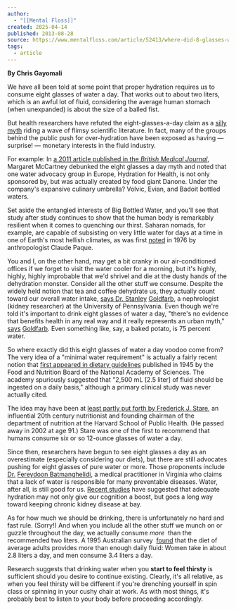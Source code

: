 ```yaml
---
author:
  - "[[Mental Floss]]"
created: 2025-04-14
published: 2013-08-28
source: https://www.mentalfloss.com/article/52413/where-did-8-glasses-water-day-myth-come
tags:
  - article
---
```

**By Chris Gayomali**

We have all been told at some point that proper hydration requires us to consume eight glasses of water a day. That works out to about two liters, which is an awful lot of fluid, considering the average human stomach (when unexpanded) is about the size of a balled fist.

But health researchers have refuted the eight-glasses-a-day claim as a [silly myth](http://www.newscientist.com/article/mg21929310.700-health-myths-drink-eight-glasses-of-water-per-day.html?cmpid=RSS|NSNS|2012-GLOBAL|online-news) riding a wave of flimsy scientific literature. In fact, many of the groups behind the public push for over-hydration have been exposed as having — surprise! — monetary interests in the fluid industry.

For example: In [a 2011 article published in the *British Medical Journal*](http://www.bmj.com/content/343/bmj.d4280.full?keytype=ref&ijkey=ZD92BtTrOIdw3Rv), Margaret McCartney debunked the eight glasses a day myth and noted that one water advocacy group in Europe, Hydration for Health, is not only sponsored by, but was actually created by food giant Danone. Under the company's expansive culinary umbrella? Volvic, Evian, and Badoit bottled waters.

Set aside the entangled interests of Big Bottled Water, and you'll see that study after study continues to show that the human body is remarkably resilient when it comes to quenching our thirst. Saharan nomads, for example, are capable of subsisting on very little water for days at a time in one of Earth's most hellish climates, as was first [noted](http://onlinelibrary.wiley.com/doi/10.1111/j.1753-6405.2012.00866.x/full) in 1976 by anthropologist Claude Paque.

You and I, on the other hand, may get a bit cranky in our air-conditioned offices if we forget to visit the water cooler for a morning, but it's highly, highly, highly improbable that we'd shrivel and die at the dusty hands of the dehydration monster. Consider all the other stuff we consume. Despite the widely held notion that tea and coffee dehydrate us, they actually count toward our overall water intake, [says Dr. Stanley](http://www.cbc.ca/news/health/story/2012/06/08/water-eight-glasses-myth.html) [Goldfarb](http://www.cbc.ca/news/health/story/2012/06/08/water-eight-glasses-myth.html), a nephrologist (kidney researcher) at the University of Pennsylvania. Even though we're told it's important to drink eight glasses of water a day, "there's no evidence that benefits health in any real way and it really represents an urban myth,"  [says](http://www.cbc.ca/news/health/story/2012/06/08/water-eight-glasses-myth.html) [Goldfarb](http://www.cbc.ca/news/health/story/2012/06/08/water-eight-glasses-myth.html). Even something like, say, a baked potato, is 75 percent water.

So where exactly did this eight glasses of water a day voodoo come from? The very idea of a "minimal water requirement" is actually a fairly recent notion that [first appeared in dietary guidelines](http://onlinelibrary.wiley.com/doi/10.1111/j.1753-6405.2012.00866.x/full) published in 1945 by the Food and Nutrition Board of the National Academy of Sciences. The academy spuriously suggested that "2,500 mL \[2.5 liter\] of fluid should be ingested on a daily basis," although a primary clinical study was never actually cited.

The idea may have been at [least partly put forth by Frederick J. Stare](http://www.nytimes.com/2002/04/11/us/fredrick-j-stare-91-dies-influential-early-nutritionist.html), an influential 20th century nutritionist and founding chairman of the department of nutrition at the Harvard School of Public Health. (He passed away in 2002 at age 91.) Stare was one of the first to recommend that humans consume six or so 12-ounce glasses of water a day.

Since then, researchers have begun to see eight glasses a day as an overestimate (especially considering our diets), but there are still advocates pushing for eight glasses of pure water or more. Those proponents include [Dr.](http://onlinelibrary.wiley.com/doi/10.1111/j.1753-6405.2012.00866.x/full) [Fereydoon Batmanghelidi](http://onlinelibrary.wiley.com/doi/10.1111/j.1753-6405.2012.00866.x/full), a medical practitioner in Virginia who claims that a lack of water is responsible for many preventable diseases. Water, after all, is still good for us. [Recent studies](http://onlinelibrary.wiley.com/doi/10.1111/j.1753-6405.2012.00866.x/full) have suggested that adequate hydration may not only give our cognition a boost, but goes a long way toward keeping chronic kidney disease at bay.

As for how much we should be drinking, there is unfortunately no hard and fast rule. (Sorry!) And when you include all the other stuff we munch on or guzzle throughout the day, we actually consume *more*  than the recommended two liters. A 1995 Australian survey  [found](http://onlinelibrary.wiley.com/doi/10.1111/j.1753-6405.2012.00866.x/full) that the diet of average adults provides more than enough daily fluid: Women take in about 2.8 liters a day, and men consume 3.4 liters a day.

Research suggests that drinking water when you **start to feel thirsty** is sufficient should you desire to continue existing. Clearly, it's all relative, as when you feel thirsty will be different if you're drenching yourself in spin class or spinning in your cushy chair at work. As with most things, it's probably best to listen to your body before proceeding accordingly.
